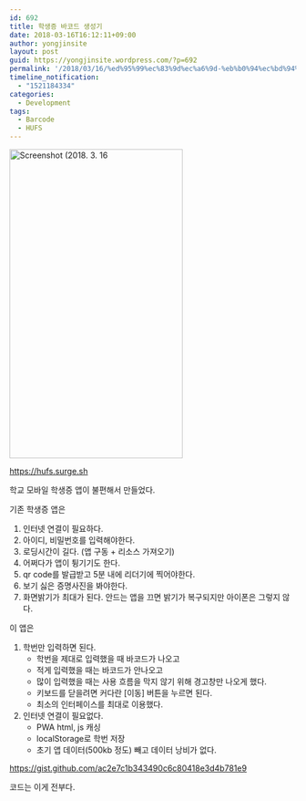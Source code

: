 ```yaml
---
id: 692
title: 학생증 바코드 생성기
date: 2018-03-16T16:12:11+09:00
author: yongjinsite
layout: post
guid: https://yongjinsite.wordpress.com/?p=692
permalink: '/2018/03/16/%ed%95%99%ec%83%9d%ec%a6%9d-%eb%b0%94%ec%bd%94%eb%93%9c-%ec%83%9d%ec%84%b1%ea%b8%b0/'
timeline_notification:
  - "1521184334"
categories:
  - Development
tags:
  - Barcode
  - HUFS
---
```

<img class="  wp-image-693 aligncenter" src="https://yongj.in/wp-content/uploads/2018/03/screenshot-2018-3-16.png" alt="Screenshot (2018. 3. 16" width="304" height="542" srcset="https://yongj.in/wp-content/uploads/2018/03/screenshot-2018-3-16.png 1440w, https://yongj.in/wp-content/uploads/2018/03/screenshot-2018-3-16-168x300.png 168w, https://yongj.in/wp-content/uploads/2018/03/screenshot-2018-3-16-768x1370.png 768w, https://yongj.in/wp-content/uploads/2018/03/screenshot-2018-3-16-574x1024.png 574w, https://yongj.in/wp-content/uploads/2018/03/screenshot-2018-3-16-1000x1784.png 1000w" sizes="(max-width: 304px) 100vw, 304px" />

https://hufs.surge.sh

학교 모바일 학생증 앱이 불편해서 만들었다.

기존 학생증 앱은

  1. 인터넷 연결이 필요하다.
  2. 아이디, 비밀번호를 입력해야한다.
  3. 로딩시간이 길다. (앱 구동 + 리소스 가져오기)
  4. 어쩌다가 앱이 튕기기도 한다.
  5. qr code를 발급받고 5분 내에 리더기에 찍어야한다.
  6. 보기 싫은 증명사진을 봐야한다.
  7. 화면밝기가 최대가 된다. 안드는 앱을 끄면 밝기가 복구되지만 아이폰은 그렇지 않다.

이 앱은

  1. 학번만 입력하면 된다. 
      * 학번을 제대로 입력했을 때 바코드가 나오고
      * 적게 입력했을 때는 바코드가 안나오고
      * 많이 입력했을 때는 사용 흐름을 막지 않기 위해 경고창만 나오게 했다.
      * 키보드를 닫을려면 커다란 [이동] 버튼을 누르면 된다.
      * 최소의 인터페이스를 최대로 이용했다.
  2. 인터넷 연결이 필요없다. 
      * PWA html, js 캐싱
      * localStorage로 학번 저장
      * 초기 앱 데이터(500kb 정도) 빼고 데이터 낭비가 없다.

https://gist.github.com/ac2e7c1b343490c6c80418e3d4b781e9

코드는 이게 전부다.